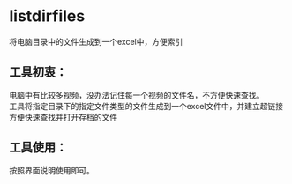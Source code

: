 # listdirfiles
将电脑目录中的文件生成到一个excel中，方便索引

## 工具初衷：
电脑中有比较多视频，没办法记住每一个视频的文件名，不方便快速查找。  
工具将指定目录下的指定文件类型的文件生成到一个excel文件中，并建立超链接方便快速查找并打开存档的文件

## 工具使用：  
按照界面说明使用即可。
